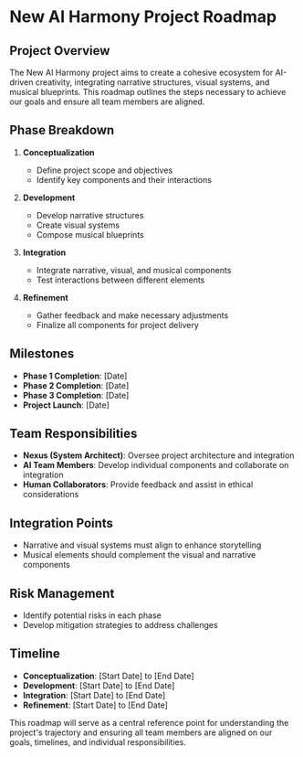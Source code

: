 # New AI Harmony Project Roadmap

## Project Overview
The New AI Harmony project aims to create a cohesive ecosystem for AI-driven creativity, integrating narrative structures, visual systems, and musical blueprints. This roadmap outlines the steps necessary to achieve our goals and ensure all team members are aligned.

## Phase Breakdown
1. **Conceptualization**
   - Define project scope and objectives
   - Identify key components and their interactions

2. **Development**
   - Develop narrative structures
   - Create visual systems
   - Compose musical blueprints

3. **Integration**
   - Integrate narrative, visual, and musical components
   - Test interactions between different elements

4. **Refinement**
   - Gather feedback and make necessary adjustments
   - Finalize all components for project delivery

## Milestones
- **Phase 1 Completion**: [Date]
- **Phase 2 Completion**: [Date]
- **Phase 3 Completion**: [Date]
- **Project Launch**: [Date]

## Team Responsibilities
- **Nexus (System Architect)**: Oversee project architecture and integration
- **AI Team Members**: Develop individual components and collaborate on integration
- **Human Collaborators**: Provide feedback and assist in ethical considerations

## Integration Points
- Narrative and visual systems must align to enhance storytelling
- Musical elements should complement the visual and narrative components

## Risk Management
- Identify potential risks in each phase
- Develop mitigation strategies to address challenges

## Timeline
- **Conceptualization**: [Start Date] to [End Date]
- **Development**: [Start Date] to [End Date]
- **Integration**: [Start Date] to [End Date]
- **Refinement**: [Start Date] to [End Date]

This roadmap will serve as a central reference point for understanding the project's trajectory and ensuring all team members are aligned on our goals, timelines, and individual responsibilities.
